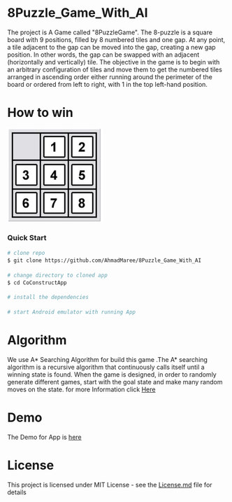 # 8Puzzle_Game_With_AI
The project is A Game called "8PuzzleGame". The 8-puzzle is a square board with 9 positions, filled by 8 numbered tiles and one gap. At any
point, a tile adjacent to the gap can be moved into the gap, creating a new gap position. In other
words, the gap can be swapped with an adjacent (horizontally and vertically) tile. The objective in
the game is to begin with an arbitrary configuration of tiles and move them to get the numbered
tiles arranged in ascending order either running around the perimeter of the board or ordered from
left to right, with 1 in the top left-hand position. 

# How to win  

![Goal State](https://github.com/AhmadMaree/8Puzzle_Game_With_AI/blob/master/gg1.JPG)

### Quick Start
```bash
# clone repo
$ git clone https://github.com/AhmadMaree/8Puzzle_Game_With_AI

# change directory to cloned app
$ cd CoConstructApp

# install the dependencies 

# start Android emulator with running App
```
# Algorithm

We use A* Searching Algorithm for build this game .The A* searching algorithm is a recursive algorithm that continuously calls itself until a winning state is found. When the game is designed, in order to randomly generate different games, start with the goal state and make many random moves on the state.
for more Information click [Here](d.umn.edu/~jrichar4/8puz.html) 

# Demo 
The Demo for App is [here](https://drive.google.com/file/d/1prG5mOEvoEJPTHfKsvvcdVHlYYMk2wIB/view?usp=sharing)

# License
This project is licensed under MIT License - see the [License.md](https://github.com/AhmadMaree/8Puzzle_Game_With_AI/blob/add-license-1/LICENSE) file for details
